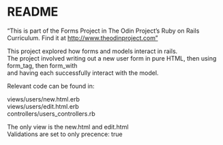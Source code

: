 # README

“This is part of the Forms Project in The Odin Project’s Ruby on Rails Curriculum. Find it at http://www.theodinproject.com”  

This project explored how forms and models interact in rails.  
The project involved writing out a new user form in pure HTML, then using form_tag, then form_with   
and having each successfully interact with the model.  

Relevant code can be found in:
  
views/users/new.html.erb  
views/users/edit.html.erb  
controllers/users_controllers.rb  
  
The only view is the new.html and edit.html  
Validations are set to only precence: true
